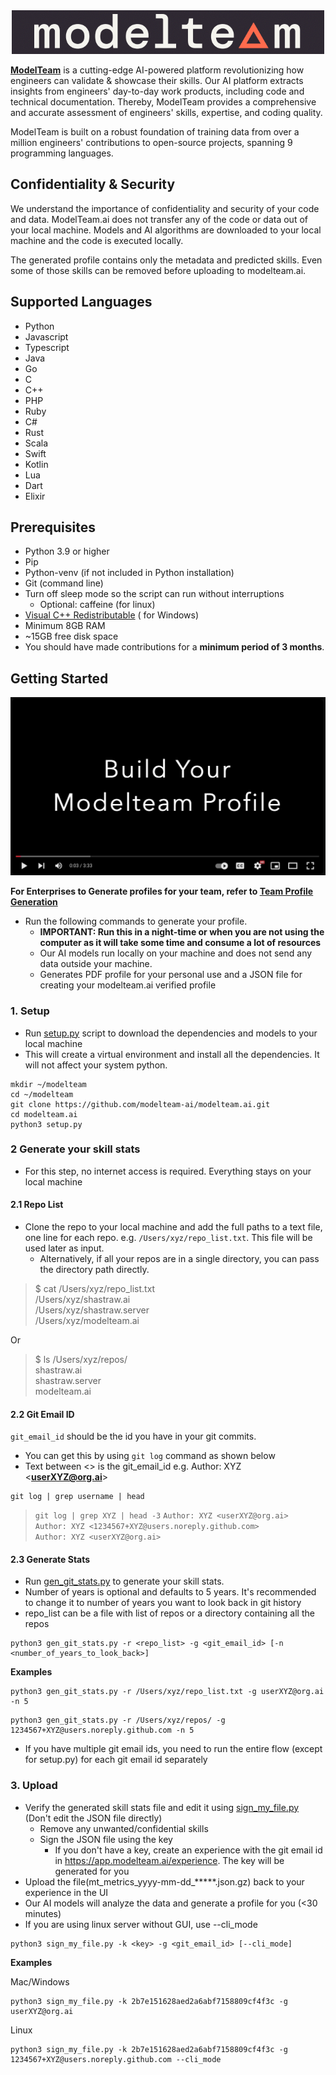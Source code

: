 <div align="center">
  <img src="images/modelteam_logo_blk.png" alt="modelteam">
</div>

**[ModelTeam](https://modelteam.ai)** is a cutting-edge AI-powered platform revolutionizing how engineers can validate &
showcase their skills.
Our AI platform extracts insights from engineers' day-to-day work products, including code and technical documentation.
Thereby, ModelTeam provides a comprehensive and accurate assessment of engineers' skills, expertise, and coding quality.

ModelTeam is built on a robust foundation of training data from over a million engineers' contributions to open-source
projects, spanning 9 programming languages.

## Confidentiality & Security

We understand the importance of confidentiality and security of your code and data. ModelTeam.ai does not transfer any
of the code or data out of your local machine. Models and AI algorithms are downloaded to your local machine and the
code is executed locally.

The generated profile contains only the metadata and predicted skills. Even some of those skills can be removed before
uploading to modelteam.ai.

## Supported Languages

- Python
- Javascript
- Typescript
- Java
- Go
- C
- C++
- PHP
- Ruby
- C#
- Rust
- Scala
- Swift
- Kotlin
- Lua
- Dart
- Elixir

## Prerequisites

- Python 3.9 or higher
- Pip
- Python-venv (if not included in Python installation)
- Git (command line)
- Turn off sleep mode so the script can run without interruptions
    - Optional: caffeine (for linux)
- [Visual C++ Redistributable](https://learn.microsoft.com/en-us/cpp/windows/latest-supported-vc-redist?view=msvc-170) (
  for Windows)
- Minimum 8GB RAM
- ~15GB free disk space
- You should have made contributions for a **minimum period of 3 months**.

## Getting Started

[![Build your Modelteam profile](images/engVideo.png)](https://www.youtube.com/watch?v=GqwijKCqfRE)

**For Enterprises to Generate profiles for your team, refer to [Team Profile Generation](README_org.md)**

- Run the following commands to generate your profile.
    - **IMPORTANT: Run this in a night-time or when you are not using the computer as it will take some time and consume
      a lot of resources**
    - Our AI models run locally on your machine and does not send any data outside your machine.
    - Generates PDF profile for your personal use and a JSON file for creating your modelteam.ai verified profile

### 1. Setup

- Run [setup.py](setup.py) script to download the dependencies and models to your local machine
- This will create a virtual environment and install all the dependencies. It will not affect your system python.

```
mkdir ~/modelteam
cd ~/modelteam
git clone https://github.com/modelteam-ai/modelteam.ai.git
cd modelteam.ai
python3 setup.py
```

### 2 Generate your skill stats

- For this step, no internet access is required. Everything stays on your local machine

#### 2.1 Repo List

- Clone the repo to your local machine and add the full paths to a text file, one line for each repo. e.g.
  `/Users/xyz/repo_list.txt`. This file will be used later as input.
    - Alternatively, if all your repos are in a single directory, you can pass the directory path directly.

> $ cat /Users/xyz/repo_list.txt<br>
> /Users/xyz/shastraw.ai<br>
> /Users/xyz/shastraw.server<br>
> /Users/xyz/modelteam.ai

Or

> $ ls /Users/xyz/repos/<br>
> shastraw.ai<br>
> shastraw.server<br>
> modelteam.ai

#### 2.2 Git Email ID

`git_email_id` should be the id you have in
your git commits.
- You can get this by using `git log` command as shown below
- Text between <> is the git_email_id e.g. Author: XYZ <**userXYZ@org.ai**>

``` 
git log | grep username | head
```
> `git log | grep XYZ | head -3`
> `Author: XYZ <userXYZ@org.ai>`<br>
> `Author: XYZ <1234567+XYZ@users.noreply.github.com>`<br>
> `Author: XYZ <userXYZ@org.ai>`<br>

#### 2.3 Generate Stats

- Run [gen_git_stats.py](gen_git_stats.py) to generate your skill stats.
- Number of years is optional and defaults to 5 years. It's recommended to change it to number of years you want to look
  back in git history
- repo_list can be a file with list of repos or a directory containing all the repos

```
python3 gen_git_stats.py -r <repo_list> -g <git_email_id> [-n <number_of_years_to_look_back>]
```

**Examples**

```
python3 gen_git_stats.py -r /Users/xyz/repo_list.txt -g userXYZ@org.ai -n 5
```

```
python3 gen_git_stats.py -r /Users/xyz/repos/ -g 1234567+XYZ@users.noreply.github.com -n 5
```

- If you have multiple git email ids, you need to run the entire flow (except for setup.py) for each git email id
  separately

### 3. Upload

- Verify the generated skill stats file and edit it using [sign_my_file.py](sign_my_file.py) (Don't edit the JSON file
  directly)
    - Remove any unwanted/confidential skills
    - Sign the JSON file using the key
        - If you don't have a key, create an experience with the git email id in https://app.modelteam.ai/experience.
          The key will be generated for you
- Upload the file(mt_metrics_yyyy-mm-dd_*****.json.gz) back to your experience in the UI
- Our AI models will analyze the data and generate a profile for you (<30 minutes)
- If you are using linux server without GUI, use --cli_mode

```
python3 sign_my_file.py -k <key> -g <git_email_id> [--cli_mode]
```

**Examples**

Mac/Windows

```
python3 sign_my_file.py -k 2b7e151628aed2a6abf7158809cf4f3c -g userXYZ@org.ai
```

Linux

```
python3 sign_my_file.py -k 2b7e151628aed2a6abf7158809cf4f3c -g 1234567+XYZ@users.noreply.github.com --cli_mode
```

